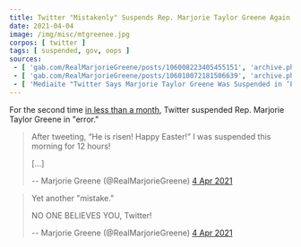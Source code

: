 ```yaml
---
title: Twitter "Mistakenly" Suspends Rep. Marjorie Taylor Greene Again
date: 2021-04-04
image: /img/misc/mtgreenee.jpg
corpos: [ twitter ]
tags: [ suspended, gov, oops ]
sources:
 - [ 'gab.com/RealMarjorieGreene/posts/106008223405455151', 'archive.ph/mtEE2' ]
 - [ 'gab.com/RealMarjorieGreene/posts/106010072181506639', 'archive.ph/13Di9' ]
 - [ 'Mediaite "Twitter Says Marjorie Taylor Greene Was Suspended in ‘Error’ — Not Because of Easter Tweet" by Aidan McLaughlin (4 Apr 2021)', 'archive.ph/GH2yM' ]
---
```


For the second time [in less than a
month](/e/twitter-mistakenly-suspends-mtgreenee/), Twitter suspended Rep.
Marjorie Taylor Greene in "error."

> After tweeting, “He is risen! Happy Easter!” I was suspended this morning for
> 12 hours!
>
> [...]
>
> -- Marjorie Greene (@RealMarjorieGreene) [4 Apr 2021](https://archive.ph/mtEE2#selection-537.0-537.89)

> Yet another "mistake."
>
> NO ONE BELIEVES YOU, Twitter!
>
> -- Marjorie Greene (@RealMarjorieGreene) [4 Apr 2021](https://archive.ph/13Di9)
